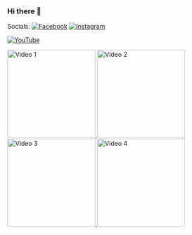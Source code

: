 ### Hi there 👋

Socials:
[![Facebook](https://img.shields.io/badge/-Facebook-1877F2?style=flat&logo=Facebook&logoColor=white)](https://www.facebook.com/El.astrofisicio/)
[![Instagram](https://img.shields.io/badge/-Instagram-E4405F?style=flat&logo=Instagram&logoColor=white)](https://www.instagram.com/arnab.z/)

[![YouTube](https://img.shields.io/badge/-YouTube-FF0000?style=flat&logo=YouTube&logoColor=white)](https://www.youtube.com/channel/UCAtpUSPlXD3ckCHRKMmyhSw)



 

<p float="left">
  <a href="https://www.youtube.com/watch?v=TLTP0T7CQCU" target="_blank" rel="noopener noreferrer">
    <img src="https://img.youtube.com/vi/TLTP0T7CQCU/0.jpg" alt="Video 1" width="200" />
  </a>
  <a href="https://www.youtube.com/watch?v=_PwMN6EQwX0" target="_blank" rel="noopener noreferrer">
    <img src="https://img.youtube.com/vi/_PwMN6EQwX0/0.jpg" alt="Video 2" width="200" />
  </a>
  <a href="https://www.youtube.com/watch?v=WPdw0SrzncA" target="_blank" rel="noopener noreferrer">
    <img src="https://img.youtube.com/vi/WPdw0SrzncA/0.jpg" alt="Video 3" width="200" />
  </a>
  <a href="https://www.youtube.com/watch?v=mFQ3ONXcxBs" target="_blank" rel="noopener noreferrer">
    <img src="https://img.youtube.com/vi/mFQ3ONXcxBs/0.jpg" alt="Video 4" width="200" />
  </a>
</p>

<!--
**Arnab-Chowdhury/Arnab-Chowdhury** is a ✨ _special_ ✨ repository because its `README.md` (this file) appears on your GitHub profile.

Here are some ideas to get you started:

- 🔭 I’m currently working on ...
- 🌱 I’m currently learning ...
- 👯 I’m looking to collaborate on ...
- 🤔 I’m looking for help with ...
- 💬 Ask me about ...
- 📫 How to reach me: ...
- 😄 Pronouns: ...
- ⚡ Fun fact: ...
-->
